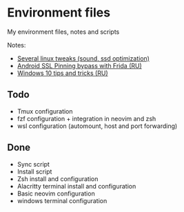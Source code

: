 # Environment files

My environment files, notes and scripts

Notes:
- [Several linux tweaks (sound, ssd optimization)](./notes/tweaks.md)
- [Android SSL Pinning bypass with Frida (RU)](./notes/android-ssl.md)
- [Windows 10 tips and tricks (RU)](./notes/windows.md)

## Todo
- Tmux configuration
- fzf configuration + integration in neovim and zsh
- wsl configuration (automount, host and port forwarding)

## Done
- Sync script
- Install script
- Zsh install and configuration
- Alacritty terminal install and configuration
- Basic neovim configuration
- windows terminal configuration
